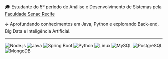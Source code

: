 🎓 Estudante do 5º período de Análise e Desenvolvimento de Sistemas pela [Faculdade Senac Recife](https://faculdadesenacpe.edu.br/graduacao/analise-e-desenvolvimento-de-sistemas)  

✈️ Aprofundando conhecimentos em Java, Python e explorando Back-end, Big Data e Inteligência Artificial. 

--- 
 ![Node.js](https://skillicons.dev/icons?i=nodejs) 
 ![Java](https://skillicons.dev/icons?i=java) 
 ![Spring Boot](https://skillicons.dev/icons?i=spring)
 ![Python](https://skillicons.dev/icons?i=python) 
 ![Linux](https://skillicons.dev/icons?i=linux)
 ![MySQL](https://skillicons.dev/icons?i=mysql) 
 ![PostgreSQL](https://skillicons.dev/icons?i=postgresql) 
 ![MongoDB](https://skillicons.dev/icons?i=mongodb)

